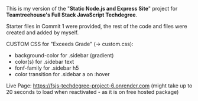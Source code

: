 This is my version of the "**Static Node.js and Express Site**" project for **Teamtreehouse's Full Stack JavaScript Techdegree**.

Starter files in Commit 1 were provided, the rest of the code and files were created and added by myself.

CUSTOM CSS for "Exceeds Grade" (-> custom.css):

-   background-color for .sidebar (gradient)
-   color(s) for .sidebar text
-   fonf-family for .sidebar h5
-   color transition for .sidebar a on :hover

Live Page: https://fsjs-techdegree-project-6.onrender.com
(might take up to 20 seconds to load when reactivated - as it is on free hosted package)
